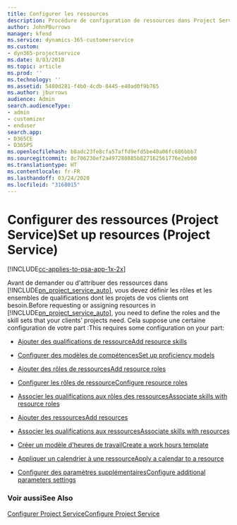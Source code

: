 ```yaml
---
title: Configurer les ressources
description: Procédure de configuration de ressources dans Project Service
author: JohnPBurrows
manager: kfend
ms.service: dynamics-365-customerservice
ms.custom:
- dyn365-projectservice
ms.date: 8/03/2018
ms.topic: article
ms.prod: ''
ms.technology: ''
ms.assetid: 5480d281-f4b0-4cdb-8445-e40ad0f9b765
ms.author: jburrows
audience: Admin
search.audienceType:
- admin
- customizer
- enduser
search.app:
- D365CE
- D365PS
ms.openlocfilehash: b8adc23fe8cfa57affd9efd5be40a06fc686bbb7
ms.sourcegitcommit: 8c786230ef2a497280885b827162561776e2eb00
ms.translationtype: HT
ms.contentlocale: fr-FR
ms.lasthandoff: 03/24/2020
ms.locfileid: "3168015"
---
```

# <a name="set-up-resources-project-service"></a><span data-ttu-id="ac187-103">Configurer des ressources (Project Service)</span><span class="sxs-lookup"><span data-stu-id="ac187-103">Set up resources (Project Service)</span></span>

[!INCLUDE[cc-applies-to-psa-app-1x-2x](../includes/cc-applies-to-psa-app-1x-2x.md)]

<span data-ttu-id="ac187-104">Avant de demander ou d'attribuer des ressources dans [!INCLUDE[pn_project_service_auto](../includes/pn-project-service-auto.md)], vous devez définir les rôles et les ensembles de qualifications dont les projets de vos clients ont besoin.</span><span class="sxs-lookup"><span data-stu-id="ac187-104">Before requesting or assigning resources in [!INCLUDE[pn_project_service_auto](../includes/pn-project-service-auto.md)], you need to define the roles and the skill sets that your clients’ projects need.</span></span> <span data-ttu-id="ac187-105">Cela suppose une certaine configuration de votre part :</span><span class="sxs-lookup"><span data-stu-id="ac187-105">This requires some configuration on your part:</span></span>  
  
-   [<span data-ttu-id="ac187-106">Ajouter des qualifications de ressource</span><span class="sxs-lookup"><span data-stu-id="ac187-106">Add resource skills</span></span>](../project-service/add-resource-skills.md)  
  
-   [<span data-ttu-id="ac187-107">Configurer des modèles de compétences</span><span class="sxs-lookup"><span data-stu-id="ac187-107">Set up proficiency models</span></span>](../project-service/set-up-proficiency-models.md)  
  
-   [<span data-ttu-id="ac187-108">Ajouter des rôles de ressources</span><span class="sxs-lookup"><span data-stu-id="ac187-108">Add resource roles</span></span>](../project-service/add-resource-roles.md)  
  
-   [<span data-ttu-id="ac187-109">Configurer les rôles de ressource</span><span class="sxs-lookup"><span data-stu-id="ac187-109">Configure resource roles</span></span>](../project-service/configure-resource-roles.md)  
  
-   [<span data-ttu-id="ac187-110">Associer les qualifications aux rôles des ressources</span><span class="sxs-lookup"><span data-stu-id="ac187-110">Associate skills with resource roles</span></span>](../project-service/associate-skills-with-resource-roles.md)  
  
-   [<span data-ttu-id="ac187-111">Ajouter des ressources</span><span class="sxs-lookup"><span data-stu-id="ac187-111">Add resources</span></span>](../project-service/add-resources.md)  
  
-   [<span data-ttu-id="ac187-112">Associer les qualifications aux ressources</span><span class="sxs-lookup"><span data-stu-id="ac187-112">Associate skills with resources</span></span>](../project-service/associate-skills-with-resources.md)  
  
-   [<span data-ttu-id="ac187-113">Créer un modèle d'heures de travail</span><span class="sxs-lookup"><span data-stu-id="ac187-113">Create a work hours template</span></span>](../project-service/create-work-hours-template.md)  
  
-   [<span data-ttu-id="ac187-114">Appliquer un calendrier à une ressource</span><span class="sxs-lookup"><span data-stu-id="ac187-114">Apply a calendar to a resource</span></span>](../project-service/apply-calendar-resource.md)  
  
-   [<span data-ttu-id="ac187-115">Configurer des paramètres supplémentaires</span><span class="sxs-lookup"><span data-stu-id="ac187-115">Configure additional parameters settings</span></span>](../project-service/configure-additional-parameters-settings.md)  
  
### <a name="see-also"></a><span data-ttu-id="ac187-116">Voir aussi</span><span class="sxs-lookup"><span data-stu-id="ac187-116">See Also</span></span>  
 [<span data-ttu-id="ac187-117">Configurer Project Service</span><span class="sxs-lookup"><span data-stu-id="ac187-117">Configure Project Service</span></span>](../project-service/configure.md)
